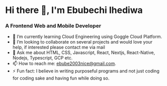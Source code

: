 # Hi there 👋, I'm Ebubechi Ihediwa

### A Frontend Web and Mobile Developer

- 🌱 I’m currently learning Cloud Engineering using Goggle Cloud Platform.
- 👯 I’m looking to collaborate on several projects and would love your help, if interested please contact me via mail
- 💬 Ask me about HTML, CSS, Javascript, React, Nextjs, React-Native, Nodejs, Typescript, GCP etc.
- 📫 How to reach me: ebube2003nice@gmail.com.
- ⚡ Fun fact: I believe in writing purposeful programs and not just coding for coding sake and having fun while doing so.

